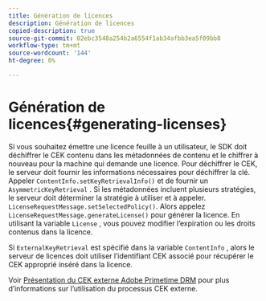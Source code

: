 ```yaml
---
title: Génération de licences
description: Génération de licences
copied-description: true
source-git-commit: 02ebc3548a254b2a6554f1ab34afbb3ea5f09bb8
workflow-type: tm+mt
source-wordcount: '144'
ht-degree: 0%

---
```


# Génération de licences{#generating-licenses}

Si vous souhaitez émettre une licence feuille à un utilisateur, le SDK doit déchiffrer le CEK contenu dans les métadonnées de contenu et le chiffrer à nouveau pour la machine qui demande une licence. Pour déchiffrer le CEK, le serveur doit fournir les informations nécessaires pour déchiffrer la clé. Appeler `ContentInfo.setKeyRetrievalInfo()` et de fournir un `AsymmetricKeyRetrieval` . Si les métadonnées incluent plusieurs stratégies, le serveur doit déterminer la stratégie à utiliser et à appeler. `LicenseRequestMessage.setSelectedPolicy()`. Alors appelez `LicenseRequestMessage.generateLicense()` pour générer la licence. En utilisant la variable `License` , vous pouvez modifier l’expiration ou les droits contenus dans la licence.

Si `ExternalKeyRetrieval` est spécifié dans la variable `ContentInfo` , alors le serveur de licences doit utiliser l’identifiant CEK associé pour récupérer le CEK approprié inséré dans la licence.

Voir [Présentation du CEK externe Adobe Primetime DRM](../../../aaxs-drm-xkey-mgmt/aaxs-drm-using-external-cek-overview.md) pour plus d’informations sur l’utilisation du processus CEK externe.
